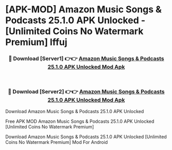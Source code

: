# [APK-MOD] Amazon Music  Songs & Podcasts 25.1.0 APK Unlocked - [Unlimited Coins No Watermark Premium] lffuj



<div align="center">
<h3>🔴 Download [Server1] 👉👉 <a href="https://momento.my/?title=Amazon_Music__Songs_&_Podcasts_25.1.0_APK_Unlocked">Amazon Music  Songs & Podcasts 25.1.0 APK Unlocked Mod Apk</a></h3><br>

<h3>🔴 Download [Server2] 👉👉 <a href="https://momento.my/?title=Amazon_Music__Songs_&_Podcasts_25.1.0_APK_Unlocked">Amazon Music  Songs & Podcasts 25.1.0 APK Unlocked Mod Apk</a></h3>
</div>



Download Amazon Music  Songs & Podcasts 25.1.0 APK Unlocked 

Free APK MOD Amazon Music  Songs & Podcasts 25.1.0 APK Unlocked [Unlimited Coins No Watermark Premium]

Download Amazon Music  Songs & Podcasts 25.1.0 APK Unlocked [Unlimited Coins No Watermark Premium] Mod For Android
